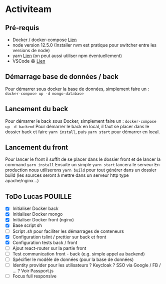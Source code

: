 # Activiteam

## Pré-requis
- Docker / docker-compose [Lien](https://docs.docker.com/install/)
- node version 12.5.0 (Installer nvm est pratique pour switcher entre les versions de node)
- yarn [Lien](https://yarnpkg.com/en/docs/install#debian-stable) (on peut aussi utiliser npm éventuellement)
- VSCode 😆 [Lien](https://code.visualstudio.com/)

## Démarrage base de données / back
Pour démarrer sous docker la base de données, simplement faire un :
```docker-compose up -d mongo-database```

## Lancement du back
Pour démarrer le back sous Docker, simplement faire un :
```docker-compose up -d backend```
Pour démarrer le back en local, il faut se placer dans le dossier back et faire ```yarn install```, puis ```yarn start``` pour démarrer en local.

## Lancement du front
Pour lancer le front il suffit de se placer dans le dossier front et de lancer la command `yarn install`
Ensuite un simple `yarn start` lancera le serveur
En production nous utiliserons `yarn build` pour tout générer dans un dossier build (les sources seront à mettre dans un serveur http type apache/nginx...)

## ToDo Lucas POUILLE
- [x] Initialiser Docker back
- [x] Initialiser Docker mongo
- [x] Initialiser Docker front (nginx)
- [x] Base script sh
- [ ] Script .sh pour faciliter les démarrages de conteneurs
- [x] Configuration tslint / prettier sur back et front
- [x] Configuration tests back / front
- [ ] Ajout react-router sur la partie front
- [ ] Test communication front - back (e.g. simple appel au backend)
- [ ] Spécifier le modèle de données (pour la base de données)
- [ ] Identity provider pour les utilisateurs ? Keycloak ? SSO via Google / FB / ... ? Voir Passport.js
- [ ] Focus full responsive
